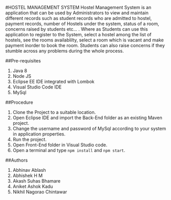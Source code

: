 #HOSTEL MANAGEMENT SYSTEM
Hostel Management System is an application that can be used by Administrators to view and maintain 
different records such as student records who are admitted to hostel, payment records, number of Hostels 
under the system, status of a room, concerns raised by students etc... . Where as Students can 
use this application to register to the System, select a hostel among the list of hostels, see the
rooms availablilty, select a room which is vacant and make payment inorder to book the room. Students
can also raise concerns if they stumble across any problems during the whole process.


##Pre-requisites
1. Java 8
2. Node JS
3. Eclipse EE IDE integrated with Lombok
4. Visual Studio Code IDE
5. MySql


##Procedure
1. Clone the Project to a suitable location.
2. Open Eclipse IDE and import the Back-End folder as an existing Maven project.
3. Change the username and password of MySql according to your system in application properties.
4. Run the project.
5. Open Front-End folder in Visual Studio code.
6. Open a terminal and type `npm install` and `npm start`.


##Authors
1. Abhinav Ablash
2. Abhishek H M
3. Akash Suhas Bhamare
4. Aniket Ashok Kadu
5. Nikhil Nagorao Chintawar


